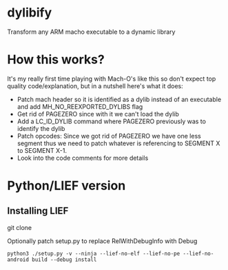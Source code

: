 # dylibify
Transform any ARM macho executable to a dynamic library

# How this works?
It's my really first time playing with Mach-O's like this so don't expect top quality code/explanation, but in a nutshell here's what it does:

- Patch mach header so it is identified as a dylib instead of an executable and add MH_NO_REEXPORTED_DYLIBS flag
- Get rid of PAGEZERO since with it we can't load the dylib
- Add a LC_ID_DYLIB command where PAGEZERO previously was to identify the dylib
- Patch opcodes: Since we got rid of PAGEZERO we have one less segment thus we need to patch whatever is referencing to SEGMENT X to SEGMENT X-1.
- Look into the code comments for more details

# Python/LIEF version
## Installing LIEF
git clone

Optionally patch setup.py to replace RelWithDebugInfo with Debug

`python3 ./setup.py -v --ninja --lief-no-elf --lief-no-pe --lief-no-android build --debug install`
